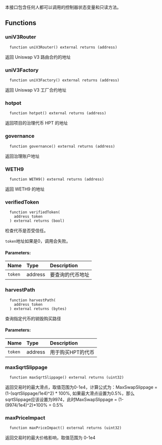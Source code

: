本接口包含任何人都可以调用的控制器状态变量和只读方法。


## Functions
### uniV3Router
```solidity
  function uniV3Router() external returns (address)
```
返回 Uniswap V3 路由合约的地址



### uniV3Factory
```solidity
  function uniV3Factory() external returns (address)
```
返回 Uniswap V3 工厂合约地址


### hotpot
```solidity
  function hotpot() external returns (address)
```
返回项目的治理代币 HPT 的地址


### governance
```solidity
  function governance() external returns (address)
```
返回治理账户地址


### WETH9
```solidity
  function WETH9() external returns (address)
```
返回 WETH9 的地址


### verifiedToken
```solidity
  function verifiedToken(
    address token
  ) external returns (bool)
```
检查代币是否受信任。

`token`地址如果是0，调用会失败。

#### Parameters:
| Name | Type | Description                                                          |
| :--- | :--- | :------------------------------------------------------------------- |
|`token` | address | 要查询的代币地址

### harvestPath
```solidity
  function harvestPath(
    address token
  ) external returns (bytes)
```
查询指定代币的销毁购买路径


#### Parameters:
| Name | Type | Description                                                          |
| :--- | :--- | :------------------------------------------------------------------- |
|`token` | address | 用于购买HPT的代币

### maxSqrtSlippage
```solidity
  function maxSqrtSlippage() external returns (uint32)
```
返回交易时的最大滑点，取值范围为0-1e4，计算公式为：MaxSwapSlippage = (1-(sqrtSlippage/1e4)^2) * 100%,
如果最大滑点设置为0.5%，那么sqrtSlippage应该设置为9974，此时MaxSwapSlippage = (1-(9974/1e4)^2)*100% = 0.5%


### maxPriceImpact
```solidity
  function maxPriceImpact() external returns (uint32)
```
返回交易时的最大价格影响，取值范围为 0-1e4